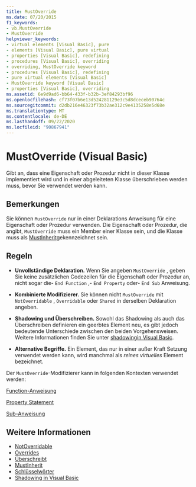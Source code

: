 ```yaml
---
title: MustOverride
ms.date: 07/20/2015
f1_keywords:
- vb.MustOverride
- MustOverride
helpviewer_keywords:
- virtual elements [Visual Basic], pure
- elements [Visual Basic], pure virtual
- properties [Visual Basic], redefining
- procedures [Visual Basic], overriding
- overriding, MustOverride keyword
- procedures [Visual Basic], redefining
- pure virtual elements [Visual Basic]
- MustOverride keyword [Visual Basic]
- properties [Visual Basic], overriding
ms.assetid: 6e9d9ad6-bb64-433f-b32b-3ef84293bf96
ms.openlocfilehash: cf73f07b6e13d524281129e3c5d8dceceb90764c
ms.sourcegitcommit: d2db216e46323f73b32ae312c9e4135258e5d68e
ms.translationtype: MT
ms.contentlocale: de-DE
ms.lasthandoff: 09/22/2020
ms.locfileid: "90867941"
---
```

# <a name="mustoverride-visual-basic"></a>MustOverride (Visual Basic)

Gibt an, dass eine Eigenschaft oder Prozedur nicht in dieser Klasse implementiert wird und in einer abgeleiteten Klasse überschrieben werden muss, bevor Sie verwendet werden kann.  
  
## <a name="remarks"></a>Bemerkungen  

 Sie können `MustOverride` nur in einer Deklarations Anweisung für eine Eigenschaft oder Prozedur verwenden. Die Eigenschaft oder Prozedur, die angibt, `MustOverride` muss ein Member einer Klasse sein, und die Klasse muss als [MustInherit](mustinherit.md)gekennzeichnet sein.  
  
## <a name="rules"></a>Regeln  
  
- **Unvollständige Deklaration.** Wenn Sie angeben `MustOverride` , geben Sie keine zusätzlichen Codezeilen für die Eigenschaft oder Prozedur an, nicht sogar die- `End Function` ,- `End Property` oder- `End Sub` Anweisung.  
  
- **Kombinierte Modifizierer.** Sie können nicht `MustOverride` mit `NotOverridable` , `Overridable` oder `Shared` in derselben Deklaration angeben.  
  
- **Shadowing und Überschreiben.** Sowohl das Shadowing als auch das Überschreiben definieren ein geerbtes Element neu, es gibt jedoch bedeutende Unterschiede zwischen den beiden Vorgehensweisen. Weitere Informationen finden Sie unter [shadowingin Visual Basic](../../programming-guide/language-features/declared-elements/shadowing.md).  
  
- **Alternative Begriffe.** Ein Element, das nur in einer außer Kraft Setzung verwendet werden kann, wird manchmal als *reines virtuelles* Element bezeichnet.  
  
 Der `MustOverride`-Modifizierer kann in folgenden Kontexten verwendet werden:  
  
 [Function-Anweisung](../statements/function-statement.md)  
  
 [Property Statement](../statements/property-statement.md)  
  
 [Sub-Anweisung](../statements/sub-statement.md)  
  
## <a name="see-also"></a>Weitere Informationen

- [NotOverridable](notoverridable.md)
- [Overrides](overridable.md)
- [Überschreibt](overrides.md)
- [MustInherit](mustinherit.md)
- [Schlüsselwörter](../keywords/index.md)
- [Shadowing in Visual Basic](../../programming-guide/language-features/declared-elements/shadowing.md)
